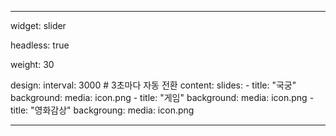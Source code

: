 ---

widget: slider

headless: true

weight: 30

design:
  interval: 3000   # 3초마다 자동 전환
content:
  slides:
    - title: "국궁"
      background:
        media: icon.png
    - title: "게임"
      background:
        media: icon.png
    - title: "영화감상"
      backgroung:
        media: icon.png

---